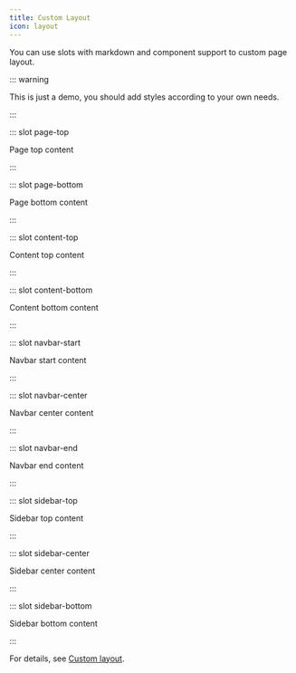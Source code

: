 ```yaml
---
title: Custom Layout
icon: layout
---
```


You can use slots with markdown and component support to custom page layout.

::: warning

This is just a demo, you should add styles according to your own needs.

<!-- markdownlint-disable MD033 -->

<style lang="stylus">
@require '~vuepress-shared/styles/wrapper'

.content__navbar-start, .content__navbar-center, .content__navbar-end
  display inline-block
  
  p
    margin 0
    line-height 2rem

.content__sidebar-top, .content__sidebar-center, .content__sidebar-bottom
  text-align center

.content__page-top, .content__page-bottom, .content__content-top, .content__content-bottom
  wrapper()
  padding-top 0
  padding-bottom 0
  text-align center
</style>

<!-- markdownlint-enable MD033 -->

:::

::: slot page-top

Page top content

:::

::: slot page-bottom

Page bottom content

:::

::: slot content-top

Content top content

:::

::: slot content-bottom

Content bottom content

:::

::: slot navbar-start

Navbar start content

:::

::: slot navbar-center

Navbar center content

:::

::: slot navbar-end

Navbar end content

:::

::: slot sidebar-top

Sidebar top content

:::

::: slot sidebar-center

Sidebar center content

:::

::: slot sidebar-bottom

Sidebar bottom content

:::

For details, see [Custom layout](https://vuepress-theme-hope.github.io/v1/guide/layout/custom.html).
